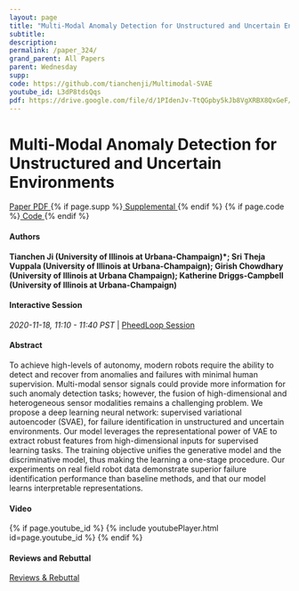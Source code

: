 ```yaml
---
layout: page
title: "Multi-Modal Anomaly Detection for Unstructured and Uncertain Environments"
subtitle: 
description:
permalink: /paper_324/
grand_parent: All Papers
parent: Wednesday
supp: 
code: https://github.com/tianchenji/Multimodal-SVAE
youtube_id: L3dP8tdsQqs
pdf: https://drive.google.com/file/d/1PIdenJv-TtQGpby5kJb8VgXRBX8QxGeF/view
---
```


# Multi-Modal Anomaly Detection for Unstructured and Uncertain Environments

<a href="https://drive.google.com/file/d/1PIdenJv-TtQGpby5kJb8VgXRBX8QxGeF/view" target="_blank" rel="noopener noreferrer" class="btn btn-blue"><i class="fa fa-file-text-o" aria-hidden="true"></i> Paper PDF </a> {% if page.supp %}<a href="" target="_blank" rel="noopener noreferrer" class="btn btn-green"><i class="fa fa-file-text-o" aria-hidden="true"></i> Supplemental </a>{% endif %} {% if page.code %}<a href="https://github.com/tianchenji/Multimodal-SVAE" target="_blank" rel="noopener noreferrer" class="btn"><i class="fa fa-github" aria-hidden="true"></i> Code </a>{% endif %} 

#### Authors
**Tianchen Ji (University of Illinois at Urbana-Champaign)*; Sri Theja Vuppala (University of Illinois at Urbana-Champaign); Girish Chowdhary (University of Illinois at Urbana Champaign); Katherine Driggs-Campbell (University of Illinois at Urbana-Champaign)**

#### Interactive Session
<em>2020-11-18, 11:10 - 11:40 PST </em> | <a href="https://pheedloop.com/corl2020/virtual/?page=sessions&section=SESR19FI8URTPNA8K" target="_blank" rel="noopener noreferrer"> PheedLoop Session <i class="fa fa-external-link" aria-hidden="true"></i> </a> 

#### Abstract
To achieve high-levels of autonomy, modern robots require the ability to detect and recover from anomalies and failures with minimal human supervision. Multi-modal sensor signals could provide more information for such anomaly detection tasks; however, the fusion of high-dimensional and heterogeneous sensor modalities remains a challenging problem. We propose a deep learning neural network: supervised variational autoencoder (SVAE), for failure identification in unstructured and uncertain environments. Our model leverages the representational power of VAE to extract robust features from high-dimensional inputs for supervised learning tasks. The training objective unifies the generative model and the discriminative model, thus making the learning a one-stage procedure. Our experiments on real field robot data demonstrate superior failure identification performance than baseline methods, and that our model learns interpretable representations.

#### Video
{% if page.youtube_id %}
{% include youtubePlayer.html id=page.youtube_id %}
{% endif %}

#### Reviews and Rebuttal
<a href="https://drive.google.com/file/d/1-w7jWdXwuPTtsZ5Reg8MUXuW-QR3rdff/view" target="_blank" rel="noopener noreferrer" class="btn btn-purple"><i class="fa fa-pencil-square-o" aria-hidden="true"></i> Reviews & Rebuttal </a>


